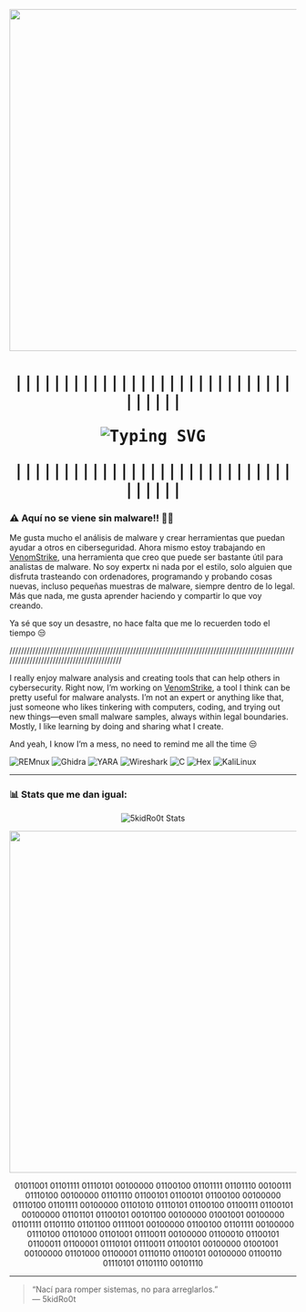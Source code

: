
<p align="center">
<img src="https://github.com/user-attachments/assets/abc3fe7f-bce1-4ac8-b9b9-e20518fd06eb" width="600"/>
</p>

<h1 align="center" style="font-family: monospace;">

||||||||||||||||||||||||||||||||||| <p align="center">
  <img src="https://readme-typing-svg.herokuapp.com?font=Fira+Code&size=24&duration=2000&pause=1000&color=F70000&center=true&vCenter=true&width=500&lines=El+malware+es+una+droga...;¿Te+da+miedo+el+malware?,+¡corre!;Puse+addicted+con+1+d;La+red+arde+y+yo+con+ella;8f4f3d4a198b6af8230bb94d41bd25e0;Yo+no+soy+mala+persona,+tú+sí;El+ransomware+me+excita;Voy+a+vomitar+sangre+por+el+culo;El+malware+siempre+juzgando;Me+debes+1+euro;Si+me+pides+malware+eres+tontx;What+is+the+password?;Si+Luxxy+se+pierde+es+tu+culpa" alt="Typing SVG" />
</p> |||||||||||||||||||||||||||||||||||

<!-- 01101101 01111001 00100000 01101100 01100101 01100110 01110100 00100000 01110100 01100101 01110011 01110100 01101001 01100011 01101100 01100101 00100000 01101001 01110100 01100011 01101000 01100101 01110011 -->

### ⚠️ Aquí no se viene sin malware!! 🏴‍☠️

Me gusta mucho el análisis de malware y crear herramientas que puedan ayudar a otros en ciberseguridad. 
Ahora mismo estoy trabajando en [VenomStrike](https://github.com/5kidRo0t/VenomStrike), una herramienta que creo que puede ser bastante útil para analistas de malware.
No soy expertx ni nada por el estilo, solo alguien que disfruta trasteando con ordenadores, programando y probando cosas nuevas, incluso pequeñas muestras de malware, siempre dentro de lo legal. 
Más que nada, me gusta aprender haciendo y compartir lo que voy creando.

Ya sé que soy un desastre, no hace falta que me lo recuerden todo el tiempo 😒

//////////////////////////////////////////////////////////////////////////////////////////////////////////////////////////////////////////

I really enjoy malware analysis and creating tools that can help others in cybersecurity.
Right now, I’m working on [VenomStrike](https://github.com/5kidRo0t/VenomStrike), a tool I think can be pretty useful for malware analysts.
I’m not an expert or anything like that, just someone who likes tinkering with computers, coding, and trying out new things—even small malware samples, always within legal boundaries.
Mostly, I like learning by doing and sharing what I create.

And yeah, I know I’m a mess, no need to remind me all the time 😒

![REMnux](https://img.shields.io/badge/REMnux-2D2D2D?style=flat&logo=gnu-bash&logoColor=white)
![Ghidra](https://img.shields.io/badge/Ghidra-red?style=flat&logo=ghidra)
![YARA](https://img.shields.io/badge/YARA-darkred?style=flat&logo=data)
![Wireshark](https://img.shields.io/badge/Wireshark-grey?style=flat&logo=wireshark)
![C](https://img.shields.io/badge/C%2FC%2B%2B-004482?style=flat&logo=c)
![Hex](https://img.shields.io/badge/Hex%20Editor-black?style=flat)
![KaliLinux](https://img.shields.io/badge/KaliLinux-2D2D2D?style=flat&logo=gnu-bash&logoColor=white)

---

<!-- 01001001 00100111 01101101 00100000 01101110 01101111 00100000 01100010 01100101 01110100 01110100 01100101 01110010 00100000 01110100 01101000 01100001 01101110 00100000 01111001 01101111 01110101 00100000 00100111 01100011 01100001 01110101 01110011 01100101 00100000 01111001 01101111 01110101 00100111 01110010 01100101 00100000 01101110 01101111 00100000 01100010 01100101 01110100 01110100 01100101 01110010 00100000 01110100 01101000 01100001 01101110 00100000 01101101 01100101 -->

### 📊 Stats que me dan igual:

<p align="center">
  <img src="https://github-readme-stats.vercel.app/api?username=5kidro0t&show_icons=true&theme=tokyonight&hide_border=true" alt="5kidRo0t Stats" />
</p>

<p align="center">
  <img src="https://media3.giphy.com/media/v1.Y2lkPTc5MGI3NjExNnF1aHQwdzBuMDUwYXBzajNodm5ybTMxYnZ1YzM5bjdqZ3NnMm8wdyZlcD12MV9pbnRlcm5hbF9naWZfYnlfaWQmY3Q9Zw/l0IydmRNCdEmqVchq/giphy.gif" width="600" />
</p>


<p align="center">
01011001 01101111 01110101 00100000 01100100 01101111 01101110 00100111 01110100 00100000 01101110 01100101 01100101 01100100 00100000 01110100 01101111 00100000 01101010 01110101 01100100 01100111 01100101 00100000 01101101 01100101 00101100 00100000 01001001 00100000 01101111 01101110 01101100 01111001 00100000 01100100 01101111 00100000 01110100 01101000 01101001 01110011 00100000 01100010 01100101 01100011 01100001 01110101 01110011 01100101 00100000 01001001 00100000 01101000 01100001 01110110 01100101 00100000 01100110 01110101 01101110 00101110
</p>

---

> “Nací para romper sistemas, no para arreglarlos.”  
> — 5kidRo0t
